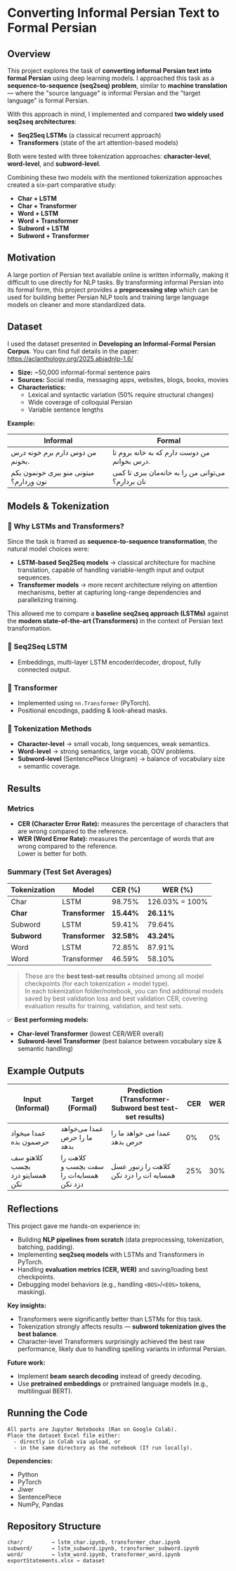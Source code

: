 # Converting Informal Persian Text to Formal Persian  

## Overview  
This project explores the task of **converting informal Persian text into formal Persian** using deep learning models.  I approached this task as a **sequence-to-sequence (seq2seq) problem**, similar to **machine translation** — where the "source language" is informal Persian and the "target language" is formal Persian.

With this approach in mind, I implemented and compared **two widely used seq2seq architectures**:
- **Seq2Seq LSTMs** (a classical recurrent approach)  
- **Transformers** (state of the art attention-based models)  

Both were tested with three tokenization approaches: **character-level**, **word-level**, and **subword-level**.  

Combining these two models with the mentioned tokenization approaches created a six-part comparative study:  

- **Char + LSTM**  
- **Char + Transformer**  
- **Word + LSTM**  
- **Word + Transformer**  
- **Subword + LSTM**  
- **Subword + Transformer**  


## Motivation  
A large portion of Persian text available online is written informally, making it difficult to use directly for NLP tasks. By transforming informal Persian into its formal form, this project provides a **preprocessing step** which can be used for building better Persian NLP tools and training large language models on cleaner and more standardized data.


## Dataset  
I used the dataset presented in **Developing an Informal-Formal Persian Corpus**. You can find full details in the paper: https://aclanthology.org/2025.abjadnlp-1.6/  

- **Size:** ~50,000 informal-formal sentence pairs  
- **Sources:** Social media, messaging apps, websites, blogs, books, movies  
- **Characteristics:**  
  - Lexical and syntactic variation (50% require structural changes)  
  - Wide coverage of colloquial Persian  
  - Variable sentence lengths   

**Example:**  

| Informal | Formal |  
|----------|--------|  
| من دوس دارم برم خونه درس بخونم. | من دوست دارم که به خانه بروم تا درس بخوانم. |  
| میتونی منو ببری خونمون یکم نون وردارم؟ | می‌توانی من را به خانه‌مان ببری تا کمی نان بردارم؟ |


## Models & Tokenization  

### 🔹 Why LSTMs and Transformers?  
Since the task is framed as **sequence-to-sequence transformation**, the natural model choices were:  

- **LSTM-based Seq2Seq models** → classical architecture for machine translation, capable of handling variable-length input and output sequences.  
- **Transformer models** → more recent architecture relying on attention mechanisms, better at capturing long-range dependencies and parallelizing training.  

This allowed me to compare a **baseline seq2seq approach (LSTMs)** against the **modern state-of-the-art (Transformers)** in the context of Persian text transformation.  

### 🔹 Seq2Seq LSTM  
- Embeddings, multi-layer LSTM encoder/decoder, dropout, fully connected output.  

### 🔹 Transformer  
- Implemented using `nn.Transformer` (PyTorch).  
- Positional encodings, padding & look-ahead masks.  

### 🔹 Tokenization Methods  
- **Character-level** → small vocab, long sequences, weak semantics.  
- **Word-level** → strong semantics, large vocab, OOV problems.  
- **Subword-level** (SentencePiece Unigram) → balance of vocabulary size + semantic coverage.  


## Results  

### Metrics  
- **CER (Character Error Rate):** measures the percentage of characters that are wrong compared to the reference.  
- **WER (Word Error Rate):** measures the percentage of words that are wrong compared to the reference.  
Lower is better for both.  

### Summary (Test Set Averages)  

| Tokenization | Model | CER (%) | WER (%) |  
|--------------|-------|-----|-----|  
| Char | LSTM | 98.75% | 126.03% = 100% |  
| **Char** | **Transformer** | **15.44%** | **26.11%** |  
| Subword | LSTM | 59.41% | 79.64% |  
| **Subword** | **Transformer** | **32.58%** | **43.24%** |  
| Word | LSTM | 72.85% | 87.91% |  
| Word | Transformer | 46.59% | 58.10% |  

> These are the **best test-set results** obtained among all model checkpoints (for each tokenization + model type).  
> In each tokenization folder/notebook, you can find additional models saved by best validation loss and best validation CER, covering evaluation results for training, validation, and test sets.  

✅ **Best performing models:**  
- **Char-level Transformer** (lowest CER/WER overall)  
- **Subword-level Transformer** (best balance between vocabulary size & semantic handling)  


## Example Outputs  

| Input (Informal) | Target (Formal) | Prediction (Transformer-Subword best test-set results) |  CER | WER |
|------------------|-----------------|---------------------------------|-----|-----| 
| عمدا میخواد حرصمون بده | عمدا می‌خواهد ما را حرص بدهد | عمدا می خواهد ما را حرص بدهد | 0% | 0% |
کلاهتو سف بچسب همسایتو دزد نکن | کلاهت را سفت بچسب و همسایه‌ات را دزد نکن | کلاهت را زنبور عسل همسایه ات را دزد نکن | 25% | 30% |

## Reflections  

This project gave me hands-on experience in:  

- Building **NLP pipelines from scratch** (data preprocessing, tokenization, batching, padding).  
- Implementing **seq2seq models** with LSTMs and Transformers in PyTorch.  
- Handling **evaluation metrics (CER, WER)** and saving/loading best checkpoints.  
- Debugging model behaviors (e.g., handling `<BOS>`/`<EOS>` tokens, masking).  

**Key insights:**  
- Transformers were significantly better than LSTMs for this task.  
- Tokenization strongly affects results — **subword tokenization gives the best balance**.  
- Character-level Transformers surprisingly achieved the best raw performance, likely due to handling spelling variants in informal Persian.  

**Future work:**  
- Implement **beam search decoding** instead of greedy decoding.  
- Use **pretrained embeddings** or pretrained language models (e.g., multilingual BERT).  

## Running the Code  

    All parts are Jupyter Notebooks (Ran on Google Colab).  
    Place the dataset Excel file either:  
      - directly in Colab via upload, or  
      - in the same directory as the notebook (If run locally).  

**Dependencies:**  
- Python  
- PyTorch  
- Jiwer  
- SentencePiece  
- NumPy, Pandas  


## Repository Structure  

    char/         → lstm_char.ipynb, transformer_char.ipynb
    subword/      → lstm_subword.ipynb, transformer_subword.ipynb
    word/         → lstm_word.ipynb, transformer_word.ipynb
    exportStatements.xlsx → dataset 